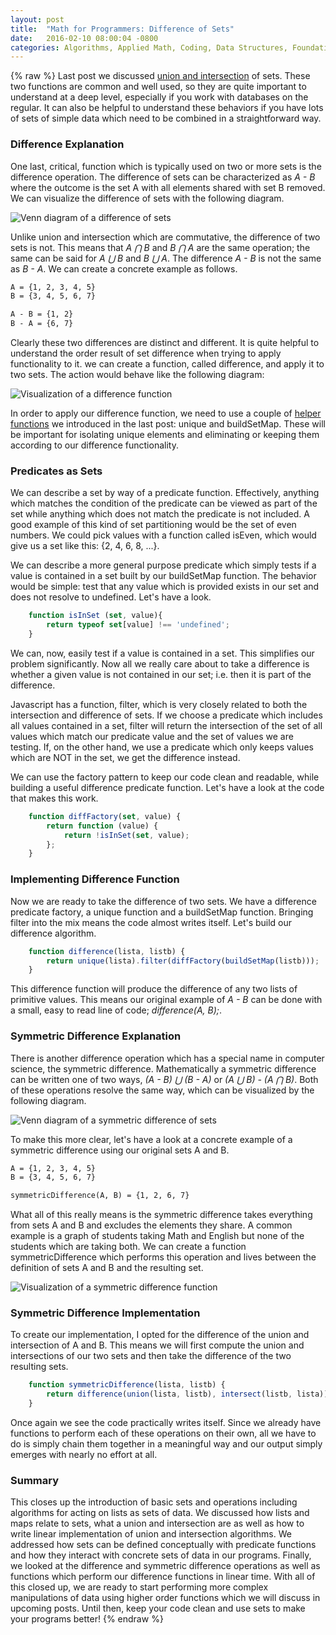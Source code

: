 ```yaml
---
layout: post
title:  "Math for Programmers: Difference of Sets"
date:   2016-02-10 08:00:04 -0800
categories: Algorithms, Applied Math, Coding, Data Structures, Foundation, Functional Programming, Javascript
---
```

{% raw %}
Last post we discussed <a href="http://www.chrisstead.net/archives/1054/math-for-programmers-union-and-intersection/" target="_blank">union and intersection</a> of sets. These two functions are common and well used, so they are quite important to understand at a deep level, especially if you work with databases on the regular. It can also be helpful to understand these behaviors if you have lots of sets of simple data which need to be combined in a straightforward way.

<h3>Difference Explanation</h3>

One last, critical, function which is typically used on two or more sets is the difference operation. The difference of sets can be characterized as <em>A - B</em> where the outcome is the set A with all elements shared with set B removed. We can visualize the difference of sets with the following diagram.

<img src="/wp-content/uploads/images/difference-of-sets/difference.png" alt="Venn diagram of a difference of sets" />

Unlike union and intersection which are commutative, the difference of two sets is not.  This means that <em>A &xcap; B</em> and <em>B &xcap; A</em> are the same operation; the same can be said for <em>A &xcup; B</em> and <em>B &xcup; A</em>. The difference <em>A - B</em> is not the same as <em>B - A</em>. We can create a concrete example as follows.

```default
A = {1, 2, 3, 4, 5}
B = {3, 4, 5, 6, 7}

A - B = {1, 2}
B - A = {6, 7}
```

Clearly these two differences are distinct and different. It is quite helpful to understand the order result of set difference when trying to apply functionality to it. we can create a function, called difference, and apply it to two sets.  The action would behave like the following diagram:

<img src="/wp-content/uploads/images/difference-of-sets/difference-function.png" alt="Visualization of a difference function" />

In order to apply our difference function, we need to use a couple of <a href="http://www.chrisstead.net/archives/1054/math-for-programmers-union-and-intersection/" target="_blank">helper functions</a> we introduced in the last post: unique and buildSetMap. These will be important for isolating unique elements and eliminating or keeping them according to our difference functionality.

<h3>Predicates as Sets</h3>

We can describe a set by way of a predicate function.  Effectively, anything which matches the condition of the predicate can be viewed as part of the set while anything which does not match the predicate is not included.  A good example of this kind of set partitioning would be the set of even numbers.  We could pick values with a function called isEven, which would give us a set like this: {2, 4, 6, 8, ...}.

We can describe a more general purpose predicate which simply tests if a value is contained in a set built by our buildSetMap function.  The behavior would be simple: test that any value which is provided exists in our set and does not resolve to undefined. Let's have a look.

```javascript
    function isInSet (set, value){
        return typeof set[value] !== 'undefined';
    }
```

We can, now, easily test if a value is contained in a set.  This simplifies our problem significantly.  Now all we really care about to take a difference is whether a given value is not contained in our set; i.e. then it is part of the difference.

Javascript has a function, filter, which is very closely related to both the intersection and difference of sets.  If we choose a predicate which includes all values contained in a set, filter will return the intersection of the set of all values which match our predicate value and the set of values we are testing. If, on the other hand, we use a predicate which only keeps values which are NOT in the set, we get the difference instead.

We can use the factory pattern to keep our code clean and readable, while building a useful difference predicate function. Let's have a look at the code that makes this work.

```javascript
    function diffFactory(set, value) {
        return function (value) {
            return !isInSet(set, value);
        };
    }
```

<h3>Implementing Difference Function</h3>

Now we are ready to take the difference of two sets. We have a difference predicate factory, a unique function and a buildSetMap function. Bringing filter into the mix means the code almost writes itself. Let's build our difference algorithm.

```javascript
    function difference(lista, listb) {
        return unique(lista).filter(diffFactory(buildSetMap(listb)));
    }
```

This difference function will produce the difference of any two lists of primitive values. This means our original example of <em>A - B</em> can be done with a small, easy to read line of code; <em>difference(A, B);</em>.

<h3>Symmetric Difference Explanation</h3>

There is another difference operation which has a special name in computer science, the symmetric difference. Mathematically a symmetric difference can be written one of two ways, <em>(A - B) &xcup; (B - A)</em> or <em>(A &xcup; B) - (A &xcap; B)</em>. Both of these operations resolve the same way, which can be visualized by the following diagram.

<img src="/wp-content/uploads/images/difference-of-sets/symmetric-difference.png" alt="Venn diagram of a symmetric difference of sets" />

To make this more clear, let's have a look at a concrete example of a symmetric difference using our original sets A and B.

```default
A = {1, 2, 3, 4, 5}
B = {3, 4, 5, 6, 7}

symmetricDifference(A, B) = {1, 2, 6, 7}
```

What all of this really means is the symmetric difference takes everything from sets A and B and excludes the elements they share. A common example is a graph of students taking Math and English but none of the students which are taking both. We can create a function symmetricDifference which performs this operation and lives between the definition of sets A and B and the resulting set.

<img src="/wp-content/uploads/images/difference-of-sets/symmetric-difference-function.png" alt="Visualization of a symmetric difference function" />

<h3>Symmetric Difference Implementation</h3>

To create our implementation, I opted for the difference of the union and intersection of A and B. This means we will first compute the union and intersections of our two sets and then take the difference of the two resulting sets.

```javascript
    function symmetricDifference(lista, listb) {
        return difference(union(lista, listb), intersect(listb, lista));
    }
```

Once again we see the code practically writes itself. Since we already have functions to perform each of these operations on their own, all we have to do is simply chain them together in a meaningful way and our output simply emerges with nearly no effort at all.

<h3>Summary</h3>

This closes up the introduction of basic sets and operations including algorithms for acting on lists as sets of data. We discussed how lists and maps relate to sets, what a union and intersection are as well as how to write linear implementation of union and intersection algorithms.  We addressed how sets can be defined conceptually with predicate functions and how they interact with concrete sets of data in our programs. Finally, we looked at the difference and symmetric difference operations as well as functions which perform our difference functions in linear time. With all of this closed up, we are ready to start performing more complex manipulations of data using higher order functions which we will discuss in upcoming posts. Until then, keep your code clean and use sets to make your programs better!
{% endraw %}
    